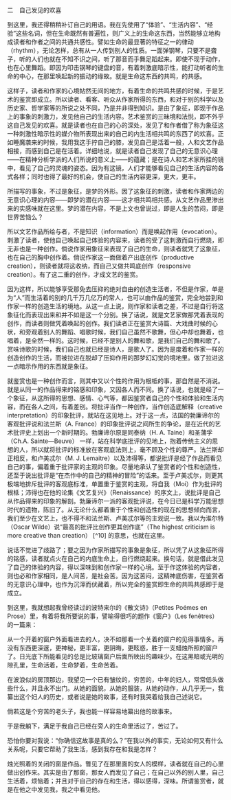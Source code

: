 二　自己发见的欢喜

  

到这里，我还得稍稍补订自己的用语。我在先使用了“体验”、“生活内容”、“经验”这些名词，但在生命既然有普遍性，则广义上的生命这东西，当然能够立地构成读者和作者之间的共通共感性。譬如生命的最显著的特征之一的律动（rhythm），无论怎样，总有从一人传到别人的性质。一面弹钢琴，只要不是聋子，听的人们也就在不知不识之间，听了那音而手舞足蹈起来。即使不现于动作，也在心里舞蹈。即因为叩击钢琴的键盘的音，有着刺激底暗示性，能打动听者的生命的中心，在那里唤起新的振动的缘故。就是生命这东西的共鸣，的共感。

这样子，读者和作家的心境帖然无间的地方，有着生命的共鸣共感的时候，于是艺术的鉴赏即成立。所以读者、看客、听众从作家所得的东西，和对于别的科学以及历史家、哲学家等的所说之处不同，乃是并非得到知识。是由了象征，即现于作品上的事象的刺激力，发见他自己的生活内容。艺术鉴赏的三昧境和法悦，即不外乎这自己发见的欢喜。就是读者也在自己的心的深处，发见了和作者借了称为象征这一种刺激性暗示性的媒介物所表现出来的自己的内生活相共鸣的东西了的欢喜。正如睡魔袭来的时候，我用我这手拧自己的膝，发见自己是活着一般，人和文艺作品相接，而感到自己是在活着。详细地说，就是读者自己发现了自己的无意识心理——在精神分析学派的人们所说的意义上——的蕴藏；是在诗人和艺术家所挂的镜中，看见了自己的灵魂的姿态。因为有这镜，人们才能够看见自己的生活内容的各式各样；同时也得了最好的机会，使自己的生活内容更深，更大，更丰。

所描写的事象，不过是象征，是梦的外形。因了这象征的刺激，读者和作家两边的无意识心理的内容——即梦的潜在内容——这才相共鸣相共感。从文艺作品里渗出来的实感味就在这里。梦的潜在内容，不是上文也曾说过，即是人生的苦闷，即是世界苦恼么？

所以文艺作品所给与者，不是知识（information）而是唤起作用（evocation）。刺激了读者，使他自己唤起自己体验的内容来，读者的受了这刺激而自行燃烧，即无非也是一种创作。倘说作家用象征来表现了自己的生命，则读者就凭了这象征，也在自己的胸中创作着。倘说作家这一面做着产出底创作（productive creation），则读者就将这收纳，而自己又做共鸣底创作（responsive creation）。有了这二重的创作，才成文艺的鉴赏。

因为这样，所以能够享受那免去压抑的绝对自由的创造生活者，不但是作家，单是为“人”而生活着的别的几千万几亿万的常人，也可以由作品的鉴赏，完全地尝到和作家一样的创造生活的境地。从这一点上说，则作家和读者之差，不过是自行将这象征化而表现出来和并不如是这一个分别。换了话说，就是文艺家做那凭着表现的创作，而读者则做凭着唤起的创作。我们读者正在鉴赏大诗篇、大戏曲时候的心状，和旁观着别人的舞蹈、唱歌时候，我们自己虽然不歌舞，但心中却也舞着，也唱着，是全然一样的。这时候，已经不是别人的舞和歌，是我们自己的舞和歌了。赏味诗歌的时候，我们自己也就已经是诗人，是歌人了。因为是度着和作家一样的创造创作的生活，而被拉进在脱却了压抑作用的那梦幻幻觉的境地里。做了拉进这一点暗示作用的东西就是象征。

就鉴赏也是一种创作而言，则其中又以个性的作用为根柢的事，那自然是不消说。就是从同一的作品得来的铭感和印象，又因各人而不同。换了话说，也就是经了一个象征，从这所得的思想、感情、心气等，都因鉴赏者自己的个性和体验和生活内容，而在各人之间，有着差别。将批评当作一种创作，当作创造底解释（creative interpretation）的印象批评，就站在这见地上。对于这一点，法国的勃廉谛尔的客观批评说和法兰斯（A. France）的印象批评说之间所生的争论，是在近代的艺术批评史上划出一个新时期的。勃廉谛尔原是同泰纳（H. A. Taine）和圣蒲孚（Ch.A. Sainte—Beuve） 一样，站在科学底批评的见地上，抱着传统主义的思想的人，所以就将批评的标准放在客观底法则上，毫不顾及个性的尊严。法兰斯却正相反，和卢美忒尔（M. J. Lemaitre）以及沛得等，都说批评是经了作品而看见自己的事，偏着重于批评家的主观的印象。尽量地承认了鉴赏者的个性和创造性，还至于说出批评是“在杰作中的自己的精神的冒险”的话来。至于卢美忒尔，则更其极端地排斥批评的客观底标准，单置重于鉴赏的主观，将自我（Moi）作为批评的根柢；沛得也在他的论集《文艺复兴》（Renaissance）的序文上，说批评是自己从作品得来的印象的解剖。勃廉谛尔一派的客观批评说，在今日已是科学万能思想时代的遗物，陈旧了。从无论什么都着重于个性和创造性的现在的思想倾向而言，我们至少在文艺上，也不得不和法兰斯、卢美忒尔等的主观说一致。我以为淮尔特（Oscar Wilde）说“最高的批评比创作更其创作底”（The highest criticism is more creative than creation） [^10] 的意思，也就在这里。

说话不觉进了歧路了；要之因为作家所描写的事象是象征，所以凭了从这象征所得的铭感，读者就点火在自己的内底生命上，自行燃烧起来。换句话，就是借此发见了自己的体验的内容，得以深味到和创作家一样的心境。至于作这体验的内容者，则也必和作家相同，是人间苦，是社会苦。因为这苦闷，这精神底伤害，在鉴赏者的无意识心理中，也作为沉滓而伏藏着，所以完全的鉴赏即生命的共鸣共感即于是成立。

到这里，我就想起我曾经读过的波特来尔的《散文诗》（Petites Poémes en Prose）里，有着将我所要说的事，譬喻得很巧的题作《窗户》（Les fenêtres）的一篇来：

  

从一个开着的窗户外面看进去的人，决不如那看一个关着的窗户的见得事情多。再没有东西更深邃，更神秘，更丰富，更阴晦，更眩惑，胜于一支蜡烛所照的窗户了。日光底下所能看见的总是比玻璃窗户后面所映出的趣味少。在这黑暗或光明的隙孔里，生命活着，生命梦着，生命苦着。

在波浪似的房顶那边，我望见一个已有皱纹的，穷苦的，中年的妇人，常常低头做些什么，并且永不出门。从她的面貌，从她的服装，从她的动作，从几乎无一，我纂出这个妇人的历史，或者说是她的故事，还有时我哭着给我自己述说它。

倘若这是个穷苦的老头子，我也能一样容易地纂出他的故事来。

于是我躺下，满足于我自己已经在旁人的生命里活过了，苦过了。

恐怕你要对我说：“你确信这故事是真的么？”在我以外的事实，无论如何又有什么关系呢，只要它帮助了我生活，感到我存在和我是怎样？

  

烛光照着的关闭的窗是作品。瞥见了在那里面的女人的模样，读者就在自己的心里做出创作来。其实是由了那窗，那女人而发见了自己；在自己以外的别人里，自己生活着，烦恼着；并且对于自己的存在和生活，得以感得，深味。所谓鉴赏者，就是在他之中发见我，我之中看见他。